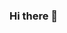 ### Hi there 👋

<!--
**gbrandt55/gbrandt55** is a ✨ _special_ ✨ repository because its `README.md` (this file) appears on your GitHub profile.

Here are some ideas to get you started:

- 🔭 I’m currently working on ssf-frontend
- 🌱 I’m currently learning Next.js, Amplify, app sync, react, tailwind, graphql, material ui and much more....
- ⚡ Fun fact: ...
-->
